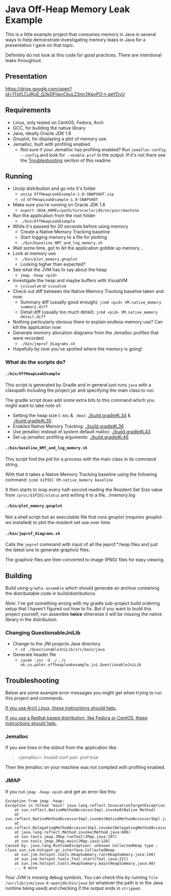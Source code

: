 # Java Off-Heap Memory Leak Example

This is a little example project that consumes memory in Java in several ways to help demonstrate investigating memory 
leaks in Java for a presentation I gave on that topic.

Definitely do not look at this code for good practices. There are intentional leaks throughout.

## Presentation

https://drive.google.com/open?id=1TsjfLCuIKoE_Q3kDFtwoCkuLZ3mr2KpyPO-t-qeYDyU

## Requirements

  - Linux, only tested on CentOS, Fedora, Arch
  - GCC, for building the native library
  - Java, ideally Oracle JDK 1.8
  - Gnuplot, for displaying a plot of memory use
  - Jemalloc, built with profiling enabled
    - Not sure if your Jemalloc has profiling enabled? Run `jemalloc-config --config` and 
    look for `--enable-prof` in the output. If it's not there see the [Troubleshooting](#troubleshooting) section of 
    this readme

## Running

  - Unzip distribution and go into it's folder
    - `unzip OffHeapLeakExample-1.0-SNAPSHOT.zip`
    - `cd OffHeapLeakExample-1.0-SNAPSHOT`
  - Make sure you're running on Oracle JDK 1.8
    - `export JAVA_HOME=/path/to/oracle/jdk/on/your/machine`
  - Run the application from the root folder
    - `./bin/OffHeapLeakExample`
  - While it's paused for 20 seconds before using memory
    - Create a Native Memory Tracking baseline
    - Start logging memory to a file for plotting
    - `./bin/baseline_NMT_and_log_memory.sh`
  - Wait some time, got to let the application gobble up memory...
  - Look at memory use
    - `./bin/plot_memory.gnuplot`
    - Looking higher than expected?
  - See what the JVM has to say about the heap
    - `jmap -heap <pid>`
  - Investigate the heap and maybe buffers with VisualVM
    - `jvisualvm` or `visualvm`
  - Check out diff between the Native Memory Tracking baseline taken and now: 
    - Summary diff (usually good enough): `jcmd <pid> VM.native_memory summary.diff`
    - Detail diff (usually too much detail): `jcmd <pid> VM.native_memory detail.diff`
  - Nothing particularly obvious there to explain endless memory use? Can kill the application now
  - Generate memory allocation diagrams from the Jemalloc profiles that were recorded
    - `./bin/jeprof_diagrams.sh`
  - Hopefully by now you've spotted where the memory is going!
  
### What do the scripts do?

#### `./bin/OffHeapLeakExample`

This script is generated by Gradle and in general just runs `java` with a classpath including the project jar and 
specifying the main class to run.

The gradle script does add some extra bits to this command which you might want to take note of:

  - Setting the heap size (`-Xms` & `-Xmx`): [./build.gradle#L34](./build.gradle#L34) & [./build.gradle#L35](./build.gradle#L35)
  - Enabled Native Memory Tracking: [./build.gradle#L36](./build.gradle#L36)
  - Use jemalloc instead of system default malloc: [./build.gradle#L43](./build.gradle#L43)
  - Set up jemalloc profiling arguments: [./build.gradle#L46](./build.gradle#L46)

#### `./bin/baseline_NMT_and_log_memory.sh`

This script find the pid for a process with the main class in its command string.

With that it takes a Native Memory Tracking baseline using the following command: `jcmd ${PID} VM.native_memory baseline`

It then starts to loop every half-second reading the Resident Set Size value from `/proc/${PID}/status` 
and writing it to a file, ./memory.log

#### `./bin/plot_memory.gnuplot`

Not a shell script but an executable file that runs gnuplot (requires gnuplot-wx installed) to plot the resident set use
over time.

#### `./bin/jeprof_diagrams.sh`

Calls the `jeprof` command with input of all the jeprof.*.heap files and just the latest one to generate graphviz files.

The graphviz files are then converted to image (PNG) files for easy viewing.


## Building

Build using `gradle assemble` which should generate an archive containing the distributable code in build/distributions

 *Note*: I've got something wrong with my gradle sub-project build ordering setup that I haven't figured out how to fix.
 But if you want to build this project yourself, run assemble **twice** otherwise it will be missing the native library 
 in the distribution.

### Changing QuestionableJniLib

  - Change to the JNI projects Java directory
    - `cd ./QuestionableJniLib/src/main/java`
  - Generate header file
    - `javah -jni -d ./../c uk.co.palmr.offheapleakexample.jni.QuestionableJniLib`


## Troubleshooting

Below are some example error messages you might get when trying to run this project and commands.

[If you use Arch Linux, these instructions should help.](./arch_linux_instructions.md)

[If you use a Redhat based distribution, like Fedora or CentOS, these instructions should help.](./redhat_linux_instructions.md)

### Jemalloc

If you see lines in the stdout from the application like:

 > \<jemalloc>: Invalid conf pair: prof:true

Then the jemalloc on your machine was not compiled with profiling enabled.

### JMAP

If you run `jmap -heap <pid>` and get an error like this:

```
Exception from jmap -heap:
Exception in thread "main" java.lang.reflect.InvocationTargetException
	at sun.reflect.NativeMethodAccessorImpl.invoke0(Native Method)
	at sun.reflect.NativeMethodAccessorImpl.invoke(NativeMethodAccessorImpl.java:57)
	at sun.reflect.DelegatingMethodAccessorImpl.invoke(DelegatingMethodAccessorImpl.java:43)
	at java.lang.reflect.Method.invoke(Method.java:606)
	at sun.tools.jmap.JMap.runTool(JMap.java:197)
	at sun.tools.jmap.JMap.main(JMap.java:128)
Caused by: java.lang.RuntimeException: unknown CollectedHeap type : class sun.jvm.hotspot.gc_interface.CollectedHeap
	at sun.jvm.hotspot.tools.HeapSummary.run(HeapSummary.java:146)
	at sun.jvm.hotspot.tools.Tool.start(Tool.java:221)
	at sun.jvm.hotspot.tools.HeapSummary.main(HeapSummary.java:40)
	... 6 more
```

Your JVM is missing debug symbols. You can check this by running `file /usr/lib/jvm/java-8-openjdk/bin/java` (or 
whatever the path is to the Java runtime being used) and checking if the output ends in `stripped`.
